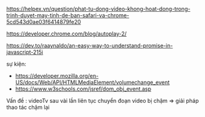 https://helpex.vn/question/phat-tu-dong-video-khong-hoat-dong-trong-trinh-duyet-may-tinh-de-ban-safari-va-chrome-5cd543d0ae03f6414879fe20

https://developer.chrome.com/blog/autoplay-2/

https://dev.to/raaynaldo/an-easy-way-to-understand-promise-in-javascript-215i

sự kiện: 
- https://developer.mozilla.org/en-US/docs/Web/API/HTMLMediaElement/volumechange_event
- https://www.w3schools.com/jsref/dom_obj_event.asp

Vấn đề : videoTv sau vài lần liên tục chuyển đoạn video bị chậm =>  giải pháp thao tác chậm lại